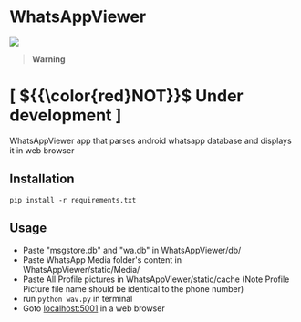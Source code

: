 # WhatsAppViewer
![](https://img.shields.io/badge/abandoned-true-red)

> __Warning__
# [ ${{\color{red}NOT}}$ Under development ]

WhatsAppViewer app that parses android whatsapp database and displays it in web browser

## Installation
`pip install -r requirements.txt`

## Usage
- Paste "msgstore.db" and "wa.db" in WhatsAppViewer/db/
- Paste WhatsApp Media folder's content in WhatsAppViewer/static/Media/
- Paste All Profile pictures in WhatsAppViewer/static/cache (Note Profile Picture file name should be identical to the phone number)
- run `python wav.py` in terminal
- Goto [localhost:5001](http://localhost:5001) in a web browser
